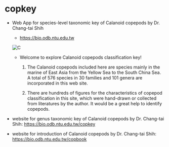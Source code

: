 # copkey

* Web App for species-level taxonomic key of Calanoid copepods by Dr. Chang-tai Shih

  - https://bio.odb.ntu.edu.tw
  
  ![C](https://bio.odb.ntu.edu.tw/assets/icons/favicon_512.png)
  
  - Welcome to explore Calanoid copepods classification key!

    1. The Calanoid copepods included here are species mainly in the marine of East Asia from the Yellow Sea to the South China Sea. A total of 576 species in 30 families and 101 genera are incorporated in this web site.

    2. There are hundreds of figures for the characteristics of copepod classification in this site, which were hand-drawn or collected from literatures by the author. It would be a great help to identify copepods.

* website for genus taxonomic key of Calanoid copepods by Dr. Chang-tai Shih:  https://bio.odb.ntu.edu.tw/copkey

* website for introduction of Calanoid copepods by Dr. Chang-tai Shih:  https://bio.odb.ntu.edu.tw/copbook
